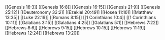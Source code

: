 [[Genesis 16:3]]
[[Genesis 16:8]]
[[Genesis 16:15]]
[[Genesis 21:9]]
[[Genesis 25:12]]
[[Deuteronomy 33:2]]
[[Ezekiel 20:49]]
[[Hosea 11:10]]
[[Matthew 13:35]]
[[Luke 22:19]]
[[Romans 8:15]]
[[1 Corinthians 10:4]]
[[1 Corinthians 10:11]]
[[Galatians 3:15]]
[[Galatians 4:25]]
[[Galatians 5:1]]
[[Hebrews 7:22]]
[[Hebrews 8:6]]
[[Hebrews 9:15]]
[[Hebrews 10:15]]
[[Hebrews 11:19]]
[[Hebrews 12:24]]
[[Hebrews 13:20]]
